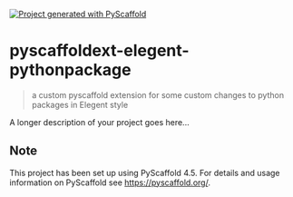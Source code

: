 [![Project generated with PyScaffold](https://img.shields.io/badge/-PyScaffold-005CA0?logo=pyscaffold)](https://pyscaffold.org/)

# pyscaffoldext-elegent-pythonpackage

> a custom pyscaffold extension for some custom changes to python packages in Elegent style

A longer description of your project goes here...


<!-- pyscaffold-notes -->

## Note

This project has been set up using PyScaffold 4.5. For details and usage
information on PyScaffold see https://pyscaffold.org/.
